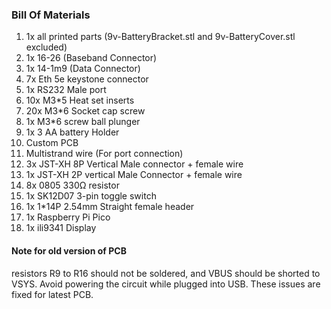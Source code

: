### Bill Of Materials
1. 1x all printed parts (9v-BatteryBracket.stl and 9v-BatteryCover.stl excluded)
2. 1x 16-26 (Baseband Connector)
3. 1x 14-1m9 (Data Connector)
4. 7x Eth 5e keystone connector
5. 1x RS232 Male port
6. 10x M3*5 Heat set inserts
7. 20x M3*6 Socket cap screw
8. 1x M3*6 screw ball plunger
9. 1x 3 AA battery Holder
10. Custom PCB
11. Multistrand wire (For port connection)
12. 3x JST-XH 8P Vertical Male connector + female wire
13. 1x JST-XH 2P vertical Male Connector + female wire
14. 8x 0805 330Ω resistor
15. 1x SK12D07 3-pin toggle switch
16. 1x 1*14P 2.54mm Straight female header
17. 1x Raspberry Pi Pico
18. 1x ili9341 Display


#### Note for old version of PCB
resistors R9 to R16 should not be soldered, and VBUS should be shorted to VSYS.
Avoid powering the circuit while plugged into USB.
These issues are fixed for latest PCB.